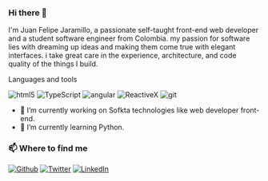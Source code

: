 ### Hi there 👋

I'm Juan Felipe Jaramillo, a passionate self-taught front-end web developer and a student software engineer from Colombia. my passion for software lies with dreaming up ideas and making them come true with elegant interfaces. i take great care in the experience, architecture, and code quality of the things I build.

Languages and tools
<p>
<img alt="html5" src="https://img.shields.io/badge/-HTML5-E34F26?style=flat-square&logo=html5&logoColor=white" />
<img alt="TypeScript" src="https://img.shields.io/badge/-TypeScript-007ACC?style=flat-square&logo=typescript&logoColor=white" />
<img alt="angular" src="https://img.shields.io/badge/-Angular-DD0031?style=flat-square&logo=angular&logoColor=white" />
<img alt="ReactiveX" src="https://img.shields.io/badge/-RxJs-B7178C?style=flat-square&logo=reactivex&logoColor=white" />
<img alt="git" src="https://img.shields.io/badge/-Git-F05032?style=flat-square&logo=git&logoColor=white" />
 </p>

- 🔭 I’m currently working on Sofkta technologies like web developer front-end.
- 🌱 I’m currently learning Python.

<h3>📫 Where to find me</h3>
<p><a href="https://github.com/juanfelipejg" target="_blank"><img alt="Github" src="https://img.shields.io/badge/GitHub-%2312100E.svg?&style=for-the-badge&logo=Github&logoColor=white" /></a> <a href="https://twitter.com/juanfelipejg" target="_blank"><img alt="Twitter" src="https://img.shields.io/badge/twitter-%231DA1F2.svg?&style=for-the-badge&logo=twitter&logoColor=white" /></a> <a href="https://www.linkedin.com/in/juanfelipejg/" target="_blank"><img alt="LinkedIn" src="https://img.shields.io/badge/linkedin-%230077B5.svg?&style=for-the-badge&logo=linkedin&logoColor=white" /></a>
</p>
